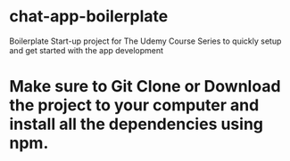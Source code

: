 # chat-app-boilerplate
Boilerplate Start-up project for The Udemy Course Series to quickly setup and get started with the app development

# Make sure to Git Clone or Download the project to your computer and install all the dependencies using npm.
